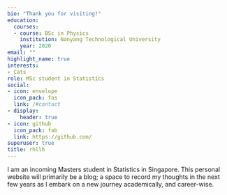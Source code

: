 ```yaml
---
bio: "Thank you for visiting!"
education:
  courses:
  - course: BSc in Physics
    institution: Nanyang Technological University
    year: 2020
email: ""
highlight_name: true
interests:
- Cats
role: MSc student in Statistics
social:
- icon: envelope
  icon_pack: fas
  link: /#contact
- display:
    header: true
- icon: github
  icon_pack: fab
  link: https://github.com/
superuser: true
title: rhllh
---
```


I am an incoming Masters student in Statistics in Singapore.  This personal website will primarily be a blog; a space to record my thoughts in the next few years as I embark on a new journey academically, and career-wise.
